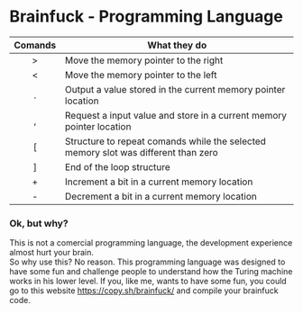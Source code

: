 # Brainfuck - Programming Language

| Comands  |  What they do |
|:--------:|---------------|
| > | Move the memory pointer to the right  |
| < | Move the memory pointer to the left  |
| . | Output a value stored in the current memory pointer location  |
| , | Request a input value and store in a current memory pointer location  |
| [ | Structure to repeat comands while the selected memory slot was different than zero  |
| ] | End of the loop structure  |
| + | Increment a bit in a current memory location |
| - | Decrement a bit in a current memory location |

<h3>Ok, but why?</h3>
<p>This is not a comercial programming language, the development experience almost hurt your brain. 
<br>So why use this? No reason. This programming language was designed to have some fun and challenge people to understand how the Turing machine works in his lower level. If you, like me, wants to have some fun, you could go to this website <a href="https://copy.sh/brainfuck/" target="_blank">https://copy.sh/brainfuck/</a> and compile your brainfuck code. </p>
